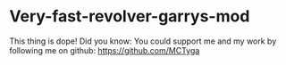 # Very-fast-revolver-garrys-mod
This thing is dope!
Did you know: You could support me and my work by following me on github: https://github.com/MCTyga
